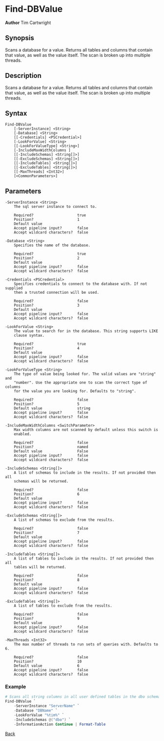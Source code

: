 # Find-DBValue
**Author** Tim Cartwright

## Synopsis
Scans a database for a value. Returns all tables and columns that contain that value, as well as the value itself. The scan is broken up into multiple threads.

## Description
Scans a database for a value. Returns all tables and columns that contain that value, as well as the value itself. The scan is broken up into multiple threads.

## Syntax
    Find-DBValue
        [-ServerInstance] <String> 
        [-Database] <String> 
        [[-Credentials] <PSCredential>] 
        [-LookForValue] <String> 
        [[-LookForValueType] <String>] 
        [-IncludeMaxWidthColumns ] 
        [[-IncludeSchemas] <String[]>] 
        [[-ExcludeSchemas] <String[]>] 
        [[-IncludeTables] <String[]>] 
        [[-ExcludeTables] <String[]>] 
        [[-MaxThreads] <Int32>] 
        [<CommonParameters>]

## Parameters
    -ServerInstance <String>
        The sql server instance to connect to.

        Required?                    true
        Position?                    1
        Default value                
        Accept pipeline input?       false
        Accept wildcard characters?  false

    -Database <String>
        Specifies the name of the database.

        Required?                    true
        Position?                    2
        Default value                
        Accept pipeline input?       false
        Accept wildcard characters?  false

    -Credentials <PSCredential>
        Specifies credentials to connect to the database with. If not supplied 
        then a trusted connection will be used.

        Required?                    false
        Position?                    3
        Default value                
        Accept pipeline input?       false
        Accept wildcard characters?  false

    -LookForValue <String>
        The value to search for in the database. This string supports LIKE 
        clause syntax.

        Required?                    true
        Position?                    4
        Default value                
        Accept pipeline input?       false
        Accept wildcard characters?  false

    -LookForValueType <String>
        The type of value being looked for. The valid values are "string" and 
        "number". Use the appropriate one to scan the correct type of columns 
        for the value you are looking for. Defaults to "string".

        Required?                    false
        Position?                    5
        Default value                string
        Accept pipeline input?       false
        Accept wildcard characters?  false

    -IncludeMaxWidthColumns <SwitchParameter>
        Max width columns are not scanned by default unless this switch is 
        enabled.

        Required?                    false
        Position?                    named
        Default value                False
        Accept pipeline input?       false
        Accept wildcard characters?  false

    -IncludeSchemas <String[]>
        A list of schemas to include in the results. If not provided then all 
        schemas will be returned.

        Required?                    false
        Position?                    6
        Default value                
        Accept pipeline input?       false
        Accept wildcard characters?  false

    -ExcludeSchemas <String[]>
        A list of schemas to exclude from the results.

        Required?                    false
        Position?                    7
        Default value                
        Accept pipeline input?       false
        Accept wildcard characters?  false

    -IncludeTables <String[]>
        A list of tables to include in the results. If not provided then all 
        tables will be returned.

        Required?                    false
        Position?                    8
        Default value                
        Accept pipeline input?       false
        Accept wildcard characters?  false

    -ExcludeTables <String[]>
        A list of tables to exclude from the results.

        Required?                    false
        Position?                    9
        Default value                
        Accept pipeline input?       false
        Accept wildcard characters?  false

    -MaxThreads <Int32>
        The max number of threads to run sets of queries with. Defaults to 6.

        Required?                    false
        Position?                    10
        Default value                6
        Accept pipeline input?       false
        Accept wildcard characters?  false

### Example 

```powershell
# Scans all string columns in all user defined tables in the dbo schema for the value "%tim%"
Find-DBValue `
    -ServerInstance "ServerName" `
    -Database "DBName" `
    -LookForValue "%tim%" `
    -IncludeSchemas @("dbo") `
    -InformationAction Continue | Format-Table
```

[Back](/README.md)
